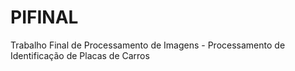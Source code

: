 # PIFINAL
Trabalho Final de Processamento de Imagens - Processamento de Identificação de Placas de Carros
